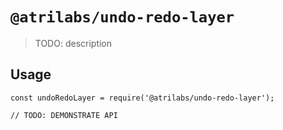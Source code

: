# `@atrilabs/undo-redo-layer`

> TODO: description

## Usage

```
const undoRedoLayer = require('@atrilabs/undo-redo-layer');

// TODO: DEMONSTRATE API
```
